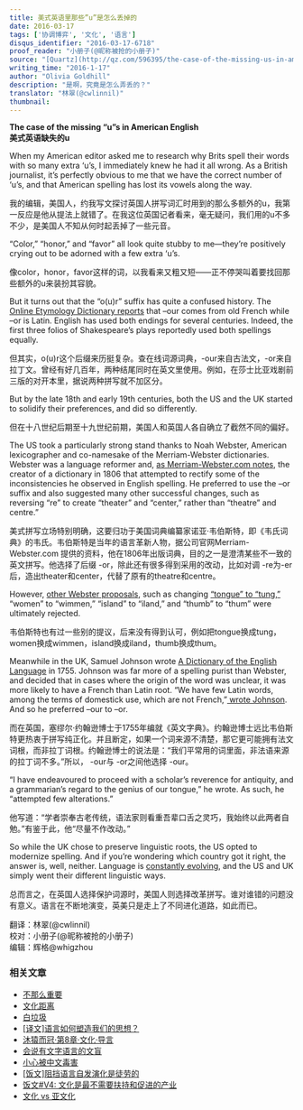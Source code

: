 ```yaml
---
title: 美式英语里那些”u”是怎么丢掉的
date: 2016-03-17
tags: ['协调博弈', '文化', '语言']
disqus_identifier: "2016-03-17-6718"
proof_reader: "小册子(@昵称被抢的小册子)"
source: "[Quartz](http://qz.com/596395/the-case-of-the-missing-us-in-american-english/)"
writing_time: "2016-1-17"
author: "Olivia Goldhill"
description: "是啊，究竟是怎么弄丢的？"
translator: "林翠(@cwlinnil)"
thumbnail:
---
```


**The case of the missing “u”s in American English**  
**美式英语缺失的u**

When my American editor asked me to research why Brits spell their words with so many extra ‘u’s, I immediately knew he had it all wrong. As a British journalist, it’s perfectly obvious to me that we have the correct number of ‘u’s, and that American spelling has lost its vowels along the way.

我的编辑，美国人，约我写文探讨英国人拼写词汇时用到的那么多额外的u，我第一反应是他从提法上就错了。在我这位英国记者看来，毫无疑问，我们用的u不多不少，是美国人不知从何时起丢掉了一些元音。

“Color,” “honor,” and “favor” all look quite stubby to me—they’re positively crying out to be adorned with a few extra ‘u’s.

像color，honor，favor这样的词，以我看来又粗又短——正不停哭叫着要找回那些额外的u来装扮其容貌。

But it turns out that the “o(u)r” suffix has quite a confused history. The [Online Etymology Dictionary reports](http://etymonline.com/index.php?term=-or&allowed_in_frame=0) that –our comes from old French while –or is Latin. English has used both endings for several centuries. Indeed, the first three folios of Shakespeare’s plays reportedly used both spellings equally.

但其实，o(u)r这个后缀来历挺复杂。查在线词源词典，-our来自古法文，-or来自拉丁文。曾经有好几百年，两种结尾同时在英文里使用。例如，在莎士比亚戏剧前三版的对开本里，据说两种拼写就不加区分。

But by the late 18th and early 19th centuries, both the US and the UK started to solidify their preferences, and did so differently.

但在十八世纪后期至十九世纪前期，美国人和英国人各自确立了截然不同的偏好。

The US took a particularly strong stand thanks to Noah Webster, American lexicographer and co-namesake of the Merriam-Webster dictionaries. Webster was a language reformer and, [as Merriam-Webster.com notes](http://www.merriam-webster.com/about-us/spelling-reform), the creator of a dictionary in 1806 that attempted to rectify some of the inconsistencies he observed in English spelling. He preferred to use the –or suffix and also suggested many other successful changes, such as reversing “re” to create “theater” and “center,” rather than “theatre” and centre.”

美式拼写立场特别明确，这要归功于美国词典编纂家诺亚·韦伯斯特，即《韦氏词典》的韦氏。韦伯斯特是当年的语言革新人物，据公司官网Merriam-Webster.com 提供的资料，他在1806年出版词典，目的之一是澄清某些不一致的英文拼写。他选择了后缀 -or，除此还有很多得到采用的改动，比如对调 -re为-er后，造出theater和center，代替了原有的theatre和centre。

However, [other Webster proposals](https://books.google.com/books?id=uIRCsrMwhroC&pg=PA295&lpg=PA295&dq=webster+thum&source=bl&ots=2B7uoRguh9&sig=CL1OxTSEwEJ0gwJbloxucBvb2xk&hl=en&sa=X&ved=0ahUKEwiKze2Tlq_KAhWGdj4KHd7qD10Q6AEIKzAC#v=onepage&q=webster%20thum&f=false), such as changing [“tongue” to “tung,”](http://www.merriam-webster.com/about-us/americas-first-dictionary) “women” to “wimmen,” “island” to “iland,” and “thumb” to “thum” were ultimately rejected.

韦伯斯特也有过一些别的提议，后来没有得到认可，例如把tongue换成tung，women换成wimmen，island换成iland，thumb换成thum。

Meanwhile in the UK, Samuel Johnson wrote [A Dictionary of the English Language](http://johnsonsdictionaryonline.com/?page_id=8) in 1755. Johnson was far more of a spelling purist than Webster, and decided that in cases where the origin of the word was unclear, it was more likely to have a French than Latin root. “We have few Latin words, among the terms of domestick use, which are not French,”[ wrote Johnson](https://books.google.com/books?id=fexQHMPxO84C&pg=PA36&lpg=PA36&dq=%E2%80%9CWe+have+few+Latin+words,+among+the+terms+of+domestick+use,+which+are+not+French,%22&source=bl&ots=FxzY-2ezVQ&sig=Hsp2jmOTeYRZMfftzBtNMR4epIQ&hl=en&sa=X&ved=0ahUKEwiqqYyXra_KAhUCaT4KHYysBywQ6AEIHzAA#v=onepage&q=%E2%80%9CWe%20have%20few%20Latin%20words%2C%20among%20the%20terms%20of%20domestick%20use%2C%20which%20are%20not%20French%2C%22&f=false). And so he preferred –our to –or.

而在英国，塞缪尔·约翰逊博士于1755年编就《英文字典》。约翰逊博士远比韦伯斯特更热衷于拼写纯正化。并且断定，如果一个词来源不清楚，那它更可能拥有法文词根，而非拉丁词根。约翰逊博士的说法是：“我们平常用的词里面，非法语来源的拉丁词不多。”所以， -our与 -or之间他选择 -our。

“I have endeavoured to proceed with a scholar’s reverence for antiquity, and a grammarian’s regard to the genius of our tongue,” he wrote. As such, he “attempted few alterations.”

他写道：“学者崇奉古老传统，语法家则看重吾辈口舌之灵巧，我始终以此两者自勉。”有鉴于此，他“尽量不作改动。”

So while the UK chose to preserve linguistic roots, the US opted to modernize spelling. And if you’re wondering which country got it right, the answer is, well, neither. Language is [constantly evolving](http://qz.com/578937/this-year-marks-a-new-language-shift-in-how-english-speakers-use-pronouns/), and the US and UK simply went their different linguistic ways.

总而言之，在英国人选择保护词源时，美国人则选择改革拼写。谁对谁错的问题没有意义。语言在不断地演变，英美只是走上了不同进化道路，如此而已。


翻译：林翠(@cwlinnil)  
校对：小册子(@昵称被抢的小册子)  
编辑：辉格@whigzhou


### 相关文章

* [不那么重要](https://headsalon.org/archives/7061.html "不那么重要")
* [文化距离](https://headsalon.org/archives/7635.html "文化距离")
* [白垃圾](https://headsalon.org/archives/7288.html "白垃圾")
* [[译文]语言如何塑造我们的思想？](https://headsalon.org/archives/6960.html "[译文]语言如何塑造我们的思想？")
* [沐猿而冠·第8章·文化·导言](https://headsalon.org/archives/6904.html "沐猿而冠·第8章·文化·导言")
* [会说有文字语言的文盲](https://headsalon.org/archives/7018.html "会说有文字语言的文盲")
* [小心被中文毒害](https://headsalon.org/archives/6935.html "小心被中文毒害")
* [[饭文]阻挡语言自发演化是徒劳的](https://headsalon.org/archives/3760.html "[饭文]阻挡语言自发演化是徒劳的")
* [饭文#V4: 文化是最不需要扶持和促进的产业](https://headsalon.org/archives/2089.html "饭文#V4: 文化是最不需要扶持和促进的产业")
* [文化 vs 亚文化](https://headsalon.org/archives/1379.html "文化 vs 亚文化")
